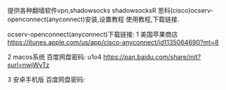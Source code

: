 提供各种翻墙软件vpn,shadowsocks shadowsocksR 思科(cisco)ocserv-openconnect(anyconnect)安装,设置教程 使用教程,下载链接.

ocserv-openconnect(anyconnect)下载链接:
1 美国苹果商店  https://itunes.apple.com/us/app/cisco-anyconnect/id1135064690?mt=8

2  macos系统  百度网盘密码: u1o4  https://pan.baidu.com/share/init?surl=nwjWyTz

3 安卓手机版  百度网盘密码: 



